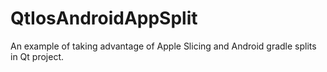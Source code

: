 # QtIosAndroidAppSplit
An example of taking advantage of Apple Slicing and Android gradle splits in Qt project.
